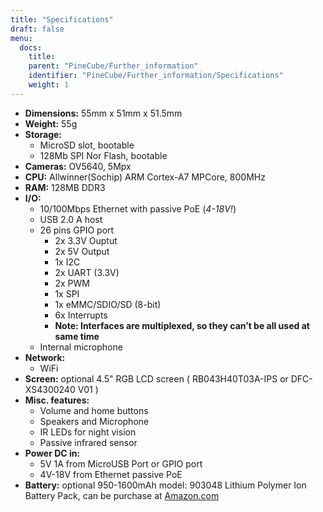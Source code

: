 ```yaml
---
title: "Specifications"
draft: false
menu:
  docs:
    title:
    parent: "PineCube/Further_information"
    identifier: "PineCube/Further_information/Specifications"
    weight: 1
---
```


* **Dimensions:** 55mm x 51mm x 51.5mm
* **Weight:** 55g
* **Storage:**
  * MicroSD slot, bootable
  * 128Mb SPI Nor Flash, bootable
* **Cameras:** OV5640, 5Mpx
* **CPU:** Allwinner(Sochip) ARM Cortex-A7 MPCore, 800MHz
* **RAM:** 128MB DDR3
* **I/O:**
  * 10/100Mbps Ethernet with passive PoE (_4-18V!_)
  * USB 2.0 A host
  * 26 pins GPIO port
    * 2x 3.3V Ouptut
    * 2x 5V Output
    * 1x I2C
    * 2x UART (3.3V)
    * 2x PWM
    * 1x SPI
    * 1x eMMC/SDIO/SD (8-bit)
    * 6x Interrupts
    * **Note: Interfaces are multiplexed, so they can’t be all used at same time**
  * Internal microphone
* **Network:**
  * WiFi
* **Screen:** optional 4.5" RGB LCD screen ( RB043H40T03A-IPS or DFC-XS4300240 V01 )
* **Misc. features:**
  * Volume and home buttons
  * Speakers and Microphone
  * IR LEDs for night vision
  * Passive infrared sensor
* **Power DC in:**
  * 5V 1A from MicroUSB Port or GPIO port
  * 4V-18V from Ethernet passive PoE
* **Battery:** optional 950-1600mAh model: 903048 Lithium Polymer Ion Battery Pack, can be purchase at [Amazon.com](https://www.amazon.com/AKZYTUE-1200mAh-Battery-Rechargeable-Connector/dp/B07TWHHCNK/)
